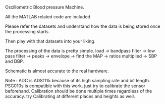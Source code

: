 Oscillometric Blood pressure Machine.

All the MATLAB related code are included. 

Please refer the datasets and understand how the data is being stored once the processing starts.

Then play with that datasets into your liking.

The processing of the data is pretty simple. load -> bandpass filter -> low pass filter -> peaks -> envelope -> find the MAP -> ratios multiplied -> SBP and DBP.

Schematic is almost accurate to the real hardware.

Note : ADC is ADS1115 because of its high sampling rate and bit length. PSG010s is compatible with this work. just try to calibrate the sensor beforehand. Calibration should be done multiple times regardless of the accuracy.
try Calibrating at different places and heights as well. 
